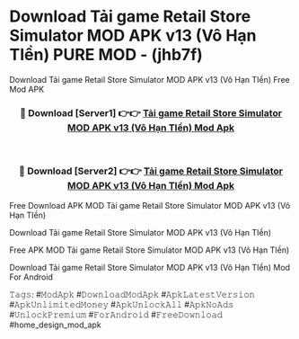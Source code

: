 # Download Tải game Retail Store Simulator MOD APK v13 (Vô Hạn TIền) PURE MOD - (jhb7f)
Download Tải game Retail Store Simulator MOD APK v13 (Vô Hạn TIền) Free Mod APK

<div align="center">
<h3>🔴 Download [Server1] 👉👉 <a href="https://apk-comot.site?title=Tải_game_Retail_Store_Simulator_MOD_APK_v13_(Vô_Hạn_TIền)">Tải game Retail Store Simulator MOD APK v13 (Vô Hạn TIền) Mod Apk</a></h3><br>

<h3>🔴 Download [Server2] 👉👉 <a href="https://apk-comot.site?title=Tải_game_Retail_Store_Simulator_MOD_APK_v13_(Vô_Hạn_TIền)">Tải game Retail Store Simulator MOD APK v13 (Vô Hạn TIền) Mod Apk</a></h3>
</div>


Free Download APK MOD Tải game Retail Store Simulator MOD APK v13 (Vô Hạn TIền)

Download Tải game Retail Store Simulator MOD APK v13 (Vô Hạn TIền) 

Free APK MOD Tải game Retail Store Simulator MOD APK v13 (Vô Hạn TIền) 

Download Tải game Retail Store Simulator MOD APK v13 (Vô Hạn TIền) Mod For Android

𝚃𝚊𝚐𝚜: #𝙼𝚘𝚍𝙰𝚙𝚔 #𝙳𝚘𝚠𝚗𝚕𝚘𝚊𝚍𝙼𝚘𝚍𝙰𝚙𝚔 #𝙰𝚙𝚔𝙻𝚊𝚝𝚎𝚜𝚝𝚅𝚎𝚛𝚜𝚒𝚘𝚗 #𝙰𝚙𝚔𝚄𝚗𝚕𝚒𝚖𝚒𝚝𝚎𝚍𝙼𝚘𝚗𝚎𝚢 #𝙰𝚙𝚔𝚄𝚗𝚕𝚘𝚌𝚔𝙰𝚕𝚕 #𝙰𝚙𝚔𝙽𝚘𝙰𝚍𝚜 #𝚄𝚗𝚕𝚘𝚌𝚔𝙿𝚛𝚎𝚖𝚒𝚞𝚖 #𝙵𝚘𝚛𝙰𝚗𝚍𝚛𝚘𝚒𝚍 #𝙵𝚛𝚎𝚎𝙳𝚘𝚠𝚗𝚕𝚘𝚊𝚍 #home_design_mod_apk
